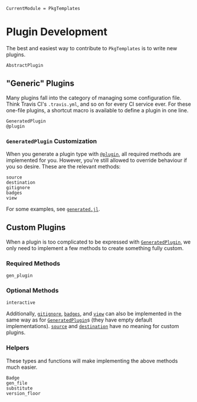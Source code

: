 ```@meta
CurrentModule = PkgTemplates
```

# Plugin Development

The best and easiest way to contribute to `PkgTemplates` is to write new plugins.

```@docs
AbstractPlugin
```

## "Generic" Plugins

Many plugins fall into the category of managing some configuration file.
Think Travis CI's `.travis.yml`, and so on for every CI service ever.
For these one-file plugins, a shortcut macro is available to define a plugin in one line.

```@docs
GeneratedPlugin
@plugin
```

### `GeneratedPlugin` Customization

When you generate a plugin type with [`@plugin`](@ref), all required methods are
implemented for you. However, you're still allowed to override behaviour if you so desire.
These are the relevant methods:

```@docs
source
destination
gitignore
badges
view
```

For some examples, see
[`generated.jl`](https://github.com/invenia/PkgTemplates.jl/tree/master/src/plugins/generated.jl).

## Custom Plugins

When a plugin is too complicated to be expressed with [`GeneratedPlugin`](@ref), we only
need to implement a few methods to create something fully custom.

### Required Methods

```@docs
gen_plugin
```

### Optional Methods

```@docs
interactive
```

Additionally, [`gitignore`](@ref), [`badges`](@ref), and [`view`](@ref) can also be
implemented in the same way as for [`GeneratedPlugin`](@ref)s (they have empty default
implementations). [`source`](@ref) and [`destination`](@ref) have no meaning for custom
plugins.

### Helpers

These types and functions will make implementing the above methods much easier.

```@docs
Badge
gen_file
substitute
version_floor
```
